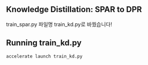 ## Knowledge Distillation: SPAR to DPR
train_spar.py 파일명 train_kd.py로 바꿨습니다!

## Running train_kd.py
```bash
accelerate launch train_kd.py
```